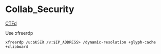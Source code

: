 # Collab_Security
[CTFd](http://10.50.20.30:8000/challenges)

Use xfreerdp 
```
xfreerdp /u:$USER /v:$IP_ADDRESS> /dynamic-resolution +glyph-cache +clipboard
```
